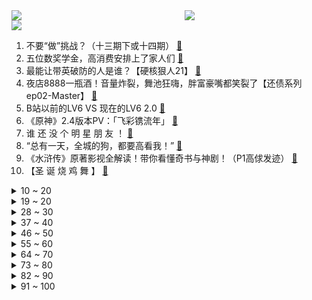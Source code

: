 <div >
	<a style="float:left;width:55%;" href = "https://github.com/anuraghazra/github-readme-stats">
	 <img src = "https://github-readme-stats.vercel.app/api?username=iuuuuuaena&theme=buefy&show_icons=true"/>
	</a>
	<a  style="float:right;width:45%" href = "https://github.com/anuraghazra/github-readme-stats">
	 <img  src="https://github-readme-stats.vercel.app/api/top-langs/?username=anuraghazra&layout=compact"/>
	</a>
	</div>

[![](https://img.shields.io/badge/jxd-@jxdgogogo.xyz-yellowgreen.svg)](https://www.jxdgogogo.xyz)<br>
1. 不要“做”挑战？（十三期下或十四期） [:link:](//www.bilibili.com/video/BV1hL41157He) <br>
2. 五位数奖学金，高消费安排上了家人们 [:link:](//www.bilibili.com/video/BV1H3411v75V) <br>
3. 最能让带英破防的人是谁？【硬核狠人21】 [:link:](//www.bilibili.com/video/BV16F411B744) <br>
4. 夜店8888一瓶酒！音量炸裂，舞池狂嗨，胖富豪嘴都笑裂了【还债系列ep02-Master】 [:link:](//www.bilibili.com/video/BV1RP4y1H7pd) <br>
5. B站以前的LV6 VS 现在的LV6 2.0 [:link:](//www.bilibili.com/video/BV1Hi4y1R7gy) <br>
6. 《原神》2.4版本PV：「飞彩镌流年」 [:link:](//www.bilibili.com/video/BV12D4y1c76E) <br>
7. 谁 还 没 个 明 星 朋 友 ！ [:link:](//www.bilibili.com/video/BV1WZ4y1D79s) <br>
8. “总有一天，全城的狗，都要高看我！” [:link:](//www.bilibili.com/video/BV18D4y1c7BM) <br>
9. 《水浒传》原著影视全解读！带你看懂奇书与神剧！（P1高俅发迹） [:link:](//www.bilibili.com/video/BV16F411B7Ek) <br>
10. 【圣 诞 烧 鸡 舞 】 [:link:](//www.bilibili.com/video/BV1GZ4y1X7om) <br>
<details>
<summary>10 ~ 20</summary>

11. 【半佛】花呗都被消费主义吓到了 [:link:](//www.bilibili.com/video/BV1sS4y1M7f5) <br>
12. 2098年12月26日，分享一则新闻。 [:link:](//www.bilibili.com/video/BV1VF41167yr) <br>
13. 【泛式/剧情MAD】无败的陨落，奇迹的复活!「T.E.I.O」 [:link:](//www.bilibili.com/video/BV1jF411B7sw) <br>
14. 原神里的二次元彩蛋【第二期】 [:link:](//www.bilibili.com/video/BV1G3411v7Mn) <br>
15. 当Bbox达人在地下车库用嘴巴模仿小号会发生什么 [:link:](//www.bilibili.com/video/BV1n3411v7vV) <br>
16. 我猜出了这玩意儿的配方~然后做了一棵好大的树 [:link:](//www.bilibili.com/video/BV1jF411B7n7) <br>
17. 【周杰伦】五首连唱《三年二班+她的睫毛》、《等你下课》、《我的地盘+七里香》|动感地带·15th咪咕 [:link:](//www.bilibili.com/video/BV1XP4y1H723) <br>
18. 啥家庭能天天吃这个啊…… [:link:](//www.bilibili.com/video/BV1Z34y167su) <br>
19. 【腾格尔对《热爱105℃的你》下手了】耳朵听完，烫到嘴了！ [:link:](//www.bilibili.com/video/BV1f34y167NR) <br>
</details>
<details>
<summary>19 ~ 20</summary>

20. 开口跪！漠叔献唱震撼全场，正式宣布差点出道 [:link:](//www.bilibili.com/video/BV1A44y177pS) <br>
21. 今天，纪念一代伟人毛泽东 [:link:](//www.bilibili.com/video/BV1uL4y1n7zA) <br>
22. 说实话有点小后悔当初发了那条动态 [:link:](//www.bilibili.com/video/BV1di4y197au) <br>
23. 有男朋友了? 回国?｜生活费｜留学｜焦虑｜一年一度读评论！ [:link:](//www.bilibili.com/video/BV1BD4y1c7H1) <br>
24. 这店 正规吗？ [:link:](//www.bilibili.com/video/BV1Xi4y197zk) <br>
25. 【再放送】rerorerorerorero [:link:](//www.bilibili.com/video/BV1h44y1J7bm) <br>
26. 我们曾以为一切都来得及 [:link:](//www.bilibili.com/video/BV1pm4y197cq) <br>
27. 您好，欢迎光临“维式蛋糕房”！ [:link:](//www.bilibili.com/video/BV1cL41177oz) <br>
28. 【快感上瘾?】如何欺骗大脑做困难的事! [:link:](//www.bilibili.com/video/BV1CP4y1H7SB) <br>
</details>
<details>
<summary>28 ~ 30</summary>

29. 国际大赛友谊第一（个别情况除外） [:link:](//www.bilibili.com/video/BV1HF411B7bJ) <br>
30. 【官方MV】宇多田光 - 《One Last Kiss》（电影《新·福音战士剧场版：终》主题曲） [:link:](//www.bilibili.com/video/BV1Sg411w7T9) <br>
31. 【配音】三神凑不出一摩拉 [:link:](//www.bilibili.com/video/BV1PR4y1s7Kw) <br>
32. 【全网最细，不细抽我】我算出了爱情公寓有多大？b站第一人 [:link:](//www.bilibili.com/video/BV1hF411B7or) <br>
33. 希望你能看看。 [:link:](//www.bilibili.com/video/BV14m4y197JJ) <br>
34. 后来才发现，王宝强这段话全是真的！ [:link:](//www.bilibili.com/video/BV1xD4y1c7c2) <br>
35. 冷水浴健身有危险！请勿模仿！2021年12月26号朝阳冬泳怪鸽冷水浴健身继续！加油！奥利给！哈哈哈哈哈哈坚持就是胜利！ [:link:](//www.bilibili.com/video/BV12P4y1H7wJ) <br>
36. 僵尸摔被遗忘的国粹， 被称为是京剧中最难的动作，您的一句叫好是最大的支持！ [:link:](//www.bilibili.com/video/BV1Qb4y1v7mN) <br>
37. 因为搞钱，我进了派出所。。。 [:link:](//www.bilibili.com/video/BV1cq4y1m7L5) <br>
</details>
<details>
<summary>37 ~ 40</summary>

38. 【全网最全】20个iPad隐藏绝技，你未必全知道！！！ [:link:](//www.bilibili.com/video/BV1Ri4y1979B) <br>
39. “这游戏……也太好玩了吧！” [:link:](//www.bilibili.com/video/BV1eF411B7nT) <br>
40. “卧槽，短短几秒，央视记者就泪崩了，队长，快救救我” [:link:](//www.bilibili.com/video/BV1mr4y1U7nW) <br>
41. 【时代少年团】《有你》特别小片 [:link:](//www.bilibili.com/video/BV1xr4y1S7WS) <br>
42. 自制植物大战僵尸...房顶它破了！ [:link:](//www.bilibili.com/video/BV1ST4y1f7pB) <br>
43. 这首德国歌上了中国热搜，但是歌词内容太缺德！ [:link:](//www.bilibili.com/video/BV1yY411H7b1) <br>
44. 大家期待了4年的甄嬛仿妆，终于来了！ [:link:](//www.bilibili.com/video/BV1Z44y177xH) <br>
45. 垂 死 病 中 惊 坐 起      大 喊 姐 姐 我 可 以 [:link:](//www.bilibili.com/video/BV1Zi4y197FG) <br>
46. 40万粉！感谢大家！继续走吧，莫回头啦 [:link:](//www.bilibili.com/video/BV1aD4y1c7Jg) <br>
</details>
<details>
<summary>46 ~ 50</summary>

47. 有效化妆教程（敲实用） [:link:](//www.bilibili.com/video/BV1Pu411S7WU) <br>
48. “从这一刻开始，多了五个脑溢血” [:link:](//www.bilibili.com/video/BV1QT4y1f7qp) <br>
49. 妈见打！请妈妈吃一顿上海高端外卖，得知价格后竟…... [:link:](//www.bilibili.com/video/BV1Gq4y1m7sA) <br>
50. 我把高级特工穿山甲做成了游戏！玩新游戏多是一件美事啊~ [:link:](//www.bilibili.com/video/BV1YS4y1M7Ui) <br>
51. 【原神三神】青花瓷 [:link:](//www.bilibili.com/video/BV1pm4y197z5) <br>
52. 感谢大家的关心，一切都好。 [:link:](//www.bilibili.com/video/BV1GR4y137co) <br>
53. 有鸡不吃非要吃鸡骨头？红楼梦里的菜真是让人捉摸不透… [:link:](//www.bilibili.com/video/BV1tS4y1M7AY) <br>
54. 拒绝新型学院暴力，从你做起！ [:link:](//www.bilibili.com/video/BV1ta41167kx) <br>
55. “动物缺德行为大赏” [:link:](//www.bilibili.com/video/BV17a41167HX) <br>
</details>
<details>
<summary>55 ~ 60</summary>

56. 后妈茶话会原版配音 [:link:](//www.bilibili.com/video/BV1om4y1X7Ey) <br>
57. 沙盘推演：长津湖战役 完结篇 [:link:](//www.bilibili.com/video/BV15F411B7rq) <br>
58. 疑用工单位拖欠工资，工人抡大锤砸墙 [:link:](//www.bilibili.com/video/BV1ca41167n2) <br>
59. 撒贝宁分饰七角唱《达拉崩吧》！ [:link:](//www.bilibili.com/video/BV1744y177LU) <br>
60. 【原神·角色集结】帅到爆炸！美到窒息！（2.3元素篇） [:link:](//www.bilibili.com/video/BV1FS4y1M7m3) <br>
61. 【原神】策划：穷操心 [:link:](//www.bilibili.com/video/BV1zT4y1f7TA) <br>
62. 待到山花烂漫时，他在丛中笑 [:link:](//www.bilibili.com/video/BV1jg411A7Se) <br>
63. 票房对沈腾影响有多大？ [:link:](//www.bilibili.com/video/BV1um4y197vL) <br>
64. 圣 诞 爷 可 不 可 爱 ╭ ♡ [:link:](//www.bilibili.com/video/BV1vT4y1f7rm) <br>
</details>
<details>
<summary>64 ~ 70</summary>

65. 巨资买来商用肉夹馍机，帅小伙不仅做出了超越街边的味道，还清理了家里？ [:link:](//www.bilibili.com/video/BV17M4y1F73q) <br>
66. 下一站，上岸！ [:link:](//www.bilibili.com/video/BV1Wu411S77q) <br>
67. 圣诞节吃饺子吗？不吃饺子的节日我不过 [:link:](//www.bilibili.com/video/BV1J34y1r7R7) <br>
68. 当广东人听到降温后 [:link:](//www.bilibili.com/video/BV1Sb4y1v7vB) <br>
69. 这MC可以让你体会什么叫折磨！！ [:link:](//www.bilibili.com/video/BV1mL411j7VC) <br>
70. 红伞伞，白杆杆，做了一周手酸酸。。 [:link:](//www.bilibili.com/video/BV1MM4y1w79w) <br>
71. 当你能一拳打爆一整座山！ [:link:](//www.bilibili.com/video/BV1Tu411S7ZH) <br>
72. 什么是尺子精和圆规精？ [:link:](//www.bilibili.com/video/BV1eP4y1H7Dd) <br>
73. 《重返未来：1999》首测预告PV 实机首曝 招募开启！ [:link:](//www.bilibili.com/video/BV1aL4y1H7L6) <br>
</details>
<details>
<summary>73 ~ 80</summary>

74. 玉华台饭庄 厨子探店¥531 [:link:](//www.bilibili.com/video/BV1oF411q7vY) <br>
75. 大庆赶海，在沙滩上发现一片鸭蛋蛏子的呼吸孔，还有大个毛蛤 [:link:](//www.bilibili.com/video/BV1um4y197By) <br>
76. 来自祖国的温暖！骑行博主异国骑行遇中国铁建，被邀回“家”吃饭 [:link:](//www.bilibili.com/video/BV12i4y197yc) <br>
77. “假如我年少有为，不自卑” [:link:](//www.bilibili.com/video/BV1uZ4y1X72W) <br>
78. 踢爆卫星？爆肝30天，我们在现实中拍出柯南腿的真正力量！！ [:link:](//www.bilibili.com/video/BV1GS4y1M7Kg) <br>
79. 我不拍照，买新手机为什么不能给我便宜两千？ [:link:](//www.bilibili.com/video/BV1gZ4y1X7oA) <br>
80. 我是万万没想到啊，麻将还能这样玩那 [:link:](//www.bilibili.com/video/BV1r3411x7Kx) <br>
81. 这颗猫猫头好Q弹！ [:link:](//www.bilibili.com/video/BV1Xb4y1v7sH) <br>
82. 南京胖哥见义勇为后失去肛门功能 目前需要用造瘘袋 [:link:](//www.bilibili.com/video/BV1jZ4y1D7GF) <br>
</details>
<details>
<summary>82 ~ 90</summary>

83. 被卷王卷麻了...... [:link:](//www.bilibili.com/video/BV1dr4y1U7ZR) <br>
84. 当其他玩家需要定时为我进行「健康护理」!!?? [:link:](//www.bilibili.com/video/BV12P4y1H7Rb) <br>
85. 张镇辉台球教学【30个新手必看台球技巧】技巧合辑 方便收藏 [:link:](//www.bilibili.com/video/BV1cS4y1M7yN) <br>
86. 报告老师：校长是我亲戚 [:link:](//www.bilibili.com/video/BV1Y44y1J7tj) <br>
87. 优雅永不过时 [:link:](//www.bilibili.com/video/BV1Gu411S7oB) <br>
88. 【戴上耳机 ♪ 原地起飞】值得你单曲循环的100首宝藏热歌合集！开车/作业/运动/必备！ [:link:](//www.bilibili.com/video/BV1VY411p7PJ) <br>
89. 哥们用五十颗魔鬼辣椒复刻世界上最辣的火锅！ [:link:](//www.bilibili.com/video/BV1Mi4y1R78N) <br>
90. 冯提莫：要一起过圣诞吗？《Last Christmas》 [:link:](//www.bilibili.com/video/BV163411x7de) <br>
91. （这也能解说？！）史上最燃的弹珠大赛【第八弹】猛烈撞击！王者归来！ [:link:](//www.bilibili.com/video/BV1rL411576q) <br>
</details>
<details>
<summary>91 ~ 100</summary>

92. 考  试  中  破  防 [:link:](//www.bilibili.com/video/BV1xS4y1M7Eu) <br>
93. 经典五个中国人讲英语 [:link:](//www.bilibili.com/video/BV1nF411B71q) <br>
94. 取椰仙人 [:link:](//www.bilibili.com/video/BV1k34y167jN) <br>
95. 微胖女生打扮成易梦玲给男友看，结果居然… [:link:](//www.bilibili.com/video/BV1jm4y197re) <br>
96. 圣诞快乐哦吼吼～！ [:link:](//www.bilibili.com/video/BV1r3411x79G) <br>
97. 我写了45个脚本  终于做出了宝可梦版Moba竞技类游戏 [:link:](//www.bilibili.com/video/BV1JL4y1n79i) <br>
98. 【原创曲】Bloody Groovy【ChroNoiR】 [:link:](//www.bilibili.com/video/BV13L4y1n7XD) <br>
99. 《EDG 整活小子s》 [:link:](//www.bilibili.com/video/BV1yZ4y1X7MD) <br>
100. 【吸奇侠】《三国》孙权做了哪些恶？图什么？ [:link:](//www.bilibili.com/video/BV1gL4y1n7F1) <br>
</details>
